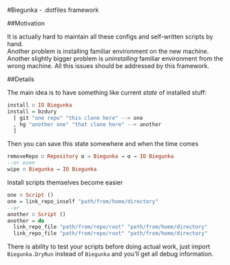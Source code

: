 #Biegunka - .dotfiles framework

##Motivation

It is actually hard to maintain all these configs and self-written scripts by hand.  
Another problem is installing familiar environment on the new machine.  
Another slightly bigger problem is _uninstalling_ familiar environment from the wrong machine.
All this issues should be addressed by this framework.

##Details

The main idea is to have something like current _state_ of installed stuff:

```haskell
install ∷ IO Biegunka
install = bzdury
  [ git "one repo" "this clone here" --> one
  , hg "another one" "that clone here" --> another
  ]
```

Then you can save this state somewhere and when the time comes

```haskell
removeRepo ∷ Repository α ⇒ Biegunka → α → IO Biegunka
--or even
wipe ∷ Biegunka → IO Biegunka
```

Install scripts themselves become easier

```haskell
one ∷ Script ()
one = link_repo_inself "path/from/home/directory"
--or
another ∷ Script ()
another = do
  link_repo_file "path/from/repo/root" "path/from/home/directory"
  link_repo_file "path/from/repo/root" "path/from/home/directory"
```

There is ability to test your scripts before doing actual work, just import `Biegunka.DryRun` instead of `Biegunka` and you'll get all debug information.
